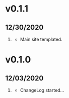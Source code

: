 # v0.1.1
##  12/30/2020

1. [](#new)
    * Main site templated.

# v0.1.0
##  12/03/2020

1. [](#new)
    * ChangeLog started...
